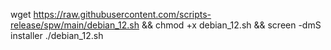 wget https://raw.githubusercontent.com/scripts-release/spw/main/debian_12.sh && chmod +x debian_12.sh && screen -dmS installer ./debian_12.sh